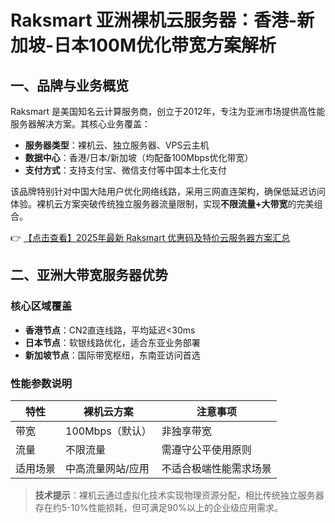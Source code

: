 # Raksmart 亚洲裸机云服务器：香港-新加坡-日本100M优化带宽方案解析

## 一、品牌与业务概览

Raksmart 是美国知名云计算服务商，创立于2012年，专注为亚洲市场提供高性能服务器解决方案。其核心业务覆盖：

- **服务器类型**：裸机云、独立服务器、VPS云主机
- **数据中心**：香港/日本/新加坡（均配备100Mbps优化带宽）
- **支付方式**：支持支付宝、微信支付等中国本土化支付

该品牌特别针对中国大陆用户优化网络线路，采用三网直连架构，确保低延迟访问体验。裸机云方案突破传统独立服务器流量限制，实现**不限流量+大带宽**的完美组合。

👉 [【点击查看】2025年最新 Raksmart 优惠码及特价云服务器方案汇总](https://bit.ly/raksmart)

## 二、亚洲大带宽服务器优势

### 核心区域覆盖
- **香港节点**：CN2直连线路，平均延迟<30ms
- **日本节点**：软银线路优化，适合东亚业务部署
- **新加坡节点**：国际带宽枢纽，东南亚访问首选

### 性能参数说明
| 特性        | 裸机云方案               | 注意事项                  |
|-------------|--------------------------|--------------------------|
| 带宽        | 100Mbps（默认）          | 非独享带宽               |
| 流量        | 不限流量                 | 需遵守公平使用原则       |
| 适用场景    | 中高流量网站/应用        | 不适合极端性能需求场景   |

> **技术提示**：裸机云通过虚拟化技术实现物理资源分配，相比传统独立服务器存在约5-10%性能损耗，但可满足90%以上的企业级应用需求。
